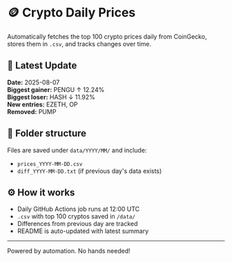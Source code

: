 # 🪙 Crypto Daily Prices

Automatically fetches the top 100 crypto prices daily from CoinGecko, stores them in `.csv`, and tracks changes over time.

## 📅 Latest Update
<!-- AUTO-UPDATE-START -->
**Date:** 2025-08-07  
**Biggest gainer:** PENGU ↑ 12.24%  
**Biggest loser:** HASH ↓ 11.92%  
**New entries:** EZETH, OP  
**Removed:** PUMP
<!-- AUTO-UPDATE-END -->

## 📁 Folder structure

Files are saved under `data/YYYY/MM/` and include:
- `prices_YYYY-MM-DD.csv`
- `diff_YYYY-MM-DD.txt` (if previous day's data exists)

## ⚙️ How it works

- Daily GitHub Actions job runs at 12:00 UTC
- `.csv` with top 100 cryptos saved in `/data/`
- Differences from previous day are tracked
- README is auto-updated with latest summary

---

Powered by automation. No hands needed!